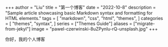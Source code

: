 +++
author = "Liu"
title = "第一个博客"
date = "2022-10-8"
description = "Sample article showcasing basic Markdown syntax and formatting for HTML elements."
tags = [
    "markdown",
    "css",
    "html",
    "themes",
]
categories = [
    "themes",
    "syntax",
]
series = ["Themes Guide"]
aliases = ["migrate-from-jekyl"]
image = "pawel-czerwinski-8uZPynIu-rQ-unsplash.jpg"
+++

[//]: # (这是在主页的第一个博客)
你好，我的个人博客
